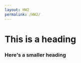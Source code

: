 ```yaml
---
layout: HW2
permalink: /HW2/
---
```


<h1>This is a heading</h1>

<h3>Here's a smaller heading</h3>
